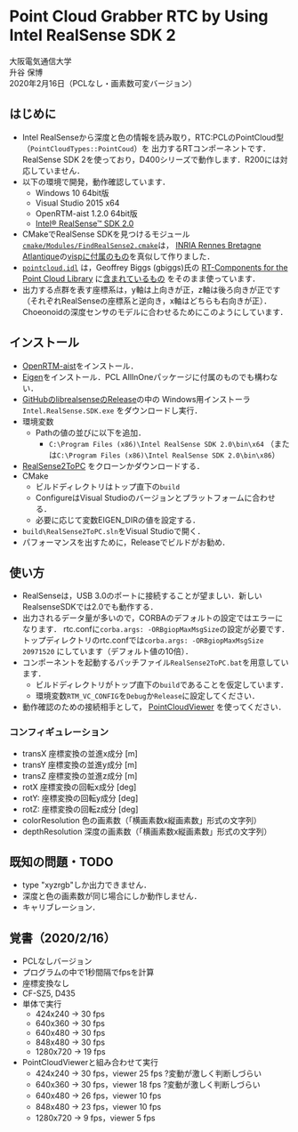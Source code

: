 # Point Cloud Grabber RTC by Using Intel RealSense SDK 2

大阪電気通信大学  
升谷 保博  
2020年2月16日（PCLなし・画素数可変バージョン）

## はじめに

- Intel RealSenseから深度と色の情報を読み取り，RTC:PCLのPointCloud型（`PointCloudTypes::PointCoud`）を
出力するRTコンポーネントです．RealSense SDK 2を使っており，D400シリーズで動作します．R200には対応していません．
- 以下の環境で開発，動作確認しています．
  - Windows 10 64bit版
  - Visual Studio 2015 x64
  - OpenRTM-aist 1.2.0 64bit版
  - [Intel® RealSense™ SDK 2.0](https://github.com/IntelRealSense/librealsense/)
- CMakeでRealSense SDKを見つけるモジュール[`cmake/Modules/FindRealSense2.cmake`](cmake/Modules/FindRealSense2.cmake)は，
[INRIA Rennes Bretagne Atlantique](https://github.com/lagadic)の[vispに付属のもの](https://github.com/lagadic/visp/blob/master/cmake/FindRealSense2.cmake)を真似して作りました．
- [`pointcloud.idl`](idl/pointcloud.idl) は，Geoffrey Biggs (gbiggs)氏の
[RT-Components for the Point Cloud Library](https://github.com/gbiggs/rtcpcl/)
に[含まれているもの](https://github.com/gbiggs/rtcpcl/blob/master/pc_type/pointcloud.idl)
をそのまま使っています．
- 出力する点群を表す座標系は，y軸は上向きが正，z軸は後ろ向きが正です（それぞれRealSenseの座標系と逆向き，x軸はどちらも右向きが正）．
Choeonoidの深度センサのモデルに合わせるためにこのようにしています．

## インストール

- [OpenRTM-aist](http://www.openrtm.org/openrtm/)をインストール．
- [Eigen]()をインストール．PCL AllInOneパッケージに付属のものでも構わない．
- [GitHubのlibrealsenseのRelease](https://github.com/IntelRealSense/librealsense/releases)の中の
Windows用インストーラ`Intel.RealSense.SDK.exe` をダウンロードし実行．
- 環境変数
  - Pathの値の並びに以下を追加．
    - `C:\Program Files (x86)\Intel RealSense SDK 2.0\bin\x64` （または`C:\Program Files (x86)\Intel RealSense SDK 2.0\bin\x86`）
- [RealSense2ToPC](https://github.com/MasutaniLab/RealSense2ToPC)
をクローンかダウンロードする．
- CMake
  - ビルドディレクトリはトップ直下の`build`
  - ConfigureはVisual Studioのバージョンとプラットフォームに合わせる．
  - 必要に応じて変数EIGEN_DIRの値を設定する．
- `build\RealSense2ToPC.sln`をVisual Studioで開く．
- パフォーマンスを出すために，Releaseでビルドがお勧め．

## 使い方

- RealSenseは，USB 3.0のポートに接続することが望ましい．新しいRealsenseSDKでは2.0でも動作する．
- 出力されるデータ量が多いので，CORBAのデフォルトの設定ではエラーになります．
rtc.confに`corba.args: -ORBgiopMaxMsgSize`の設定が必要です．
トップディレクトリのrtc.confでは`corba.args: -ORBgiopMaxMsgSize 20971520`
にしています（デフォルト値の10倍）．
- コンポーネントを起動するバッチファイル`RealSense2ToPC.bat`を用意しています．
  - ビルドディレクトリがトップ直下の`build`であることを仮定しています．
  - 環境変数`RTM_VC_CONFIG`を`Debug`か`Release`に設定してください．
- 動作確認のための接続相手として，
[PointCloudViewer](https://github.com/MasutaniLab/PointCloudViewer)
を使ってください．

### コンフィギュレーション
- transX 座標変換の並進x成分 [m]
- transY 座標変換の並進y成分 [m]
- transZ 座標変換の並進z成分 [m]
- rotX 座標変換の回転x成分 [deg]
- rotY: 座標変換の回転y成分 [deg]
- rotZ: 座標変換の回転z成分 [deg]
- colorResolution 色の画素数（「横画素数x縦画素数」形式の文字列）
- depthResolution 深度の画素数（「横画素数x縦画素数」形式の文字列）

## 既知の問題・TODO

- type "xyzrgb"しか出力できません．
- 深度と色の画素数が同じ場合にしか動作しません．
- キャリブレーション．

## 覚書（2020/2/16）
- PCLなしバージョン
- プログラムの中で1秒間隔でfpsを計算
- 座標変換なし
- CF-SZ5, D435
- 単体で実行
  - 424x240 → 30 fps
  - 640x360 → 30 fps
  - 640x480 → 30 fps
  - 848x480 → 30 fps
  - 1280x720 → 19 fps
- PointCloudViewerと組み合わせて実行
  - 424x240 → 30 fps，viewer 25 fps ?変動が激しく判断しづらい
  - 640x360 → 30 fps，viewer 18 fps ?変動が激しく判断しづらい
  - 640x480 → 26 fps，viewer 10 fps
  - 848x480 → 23 fps，viewer 10 fps
  - 1280x720 → 9 fps，viewer 5 fps
